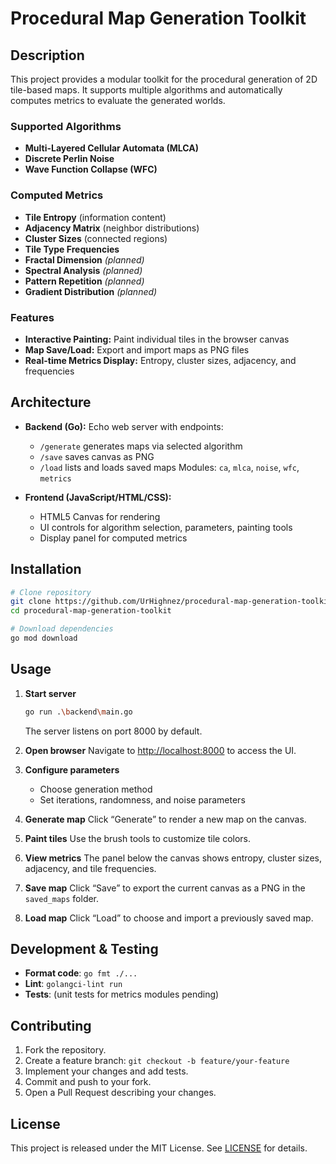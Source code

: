 # Procedural Map Generation Toolkit

## Description

This project provides a modular toolkit for the procedural generation of 2D tile-based maps. It supports multiple
algorithms and automatically computes metrics to evaluate the generated worlds.

### Supported Algorithms

* **Multi-Layered Cellular Automata (MLCA)**
* **Discrete Perlin Noise**
* **Wave Function Collapse (WFC)**

### Computed Metrics

* **Tile Entropy** (information content)
* **Adjacency Matrix** (neighbor distributions)
* **Cluster Sizes** (connected regions)
* **Tile Type Frequencies**
* **Fractal Dimension** *(planned)*
* **Spectral Analysis** *(planned)*
* **Pattern Repetition** *(planned)*
* **Gradient Distribution** *(planned)*

### Features

* **Interactive Painting:** Paint individual tiles in the browser canvas
* **Map Save/Load:** Export and import maps as PNG files
* **Real-time Metrics Display:** Entropy, cluster sizes, adjacency, and frequencies

## Architecture

* **Backend (Go):** Echo web server with endpoints:

    * `/generate` generates maps via selected algorithm
    * `/save` saves canvas as PNG
    * `/load` lists and loads saved maps
      Modules: `ca`, `mlca`, `noise`, `wfc`, `metrics`
* **Frontend (JavaScript/HTML/CSS):**

    * HTML5 Canvas for rendering
    * UI controls for algorithm selection, parameters, painting tools
    * Display panel for computed metrics

## Installation

```bash
# Clone repository
git clone https://github.com/UrHighnez/procedural-map-generation-toolkit.git
cd procedural-map-generation-toolkit

# Download dependencies
go mod download
```

## Usage

1. **Start server**

   ```bash
   go run .\backend\main.go
   ```

   The server listens on port 8000 by default.

2. **Open browser**
   Navigate to [http://localhost:8000](http://localhost:8000) to access the UI.

3. **Configure parameters**

    * Choose generation method
    * Set iterations, randomness, and noise parameters

4. **Generate map**
   Click “Generate” to render a new map on the canvas.

5. **Paint tiles**
   Use the brush tools to customize tile colors.

6. **View metrics**
   The panel below the canvas shows entropy, cluster sizes, adjacency, and tile frequencies.

7. **Save map**
   Click “Save” to export the current canvas as a PNG in the `saved_maps` folder.

8. **Load map**
   Click “Load” to choose and import a previously saved map.

## Development & Testing

* **Format code**: `go fmt ./...`
* **Lint**: `golangci-lint run`
* **Tests**: (unit tests for metrics modules pending)

## Contributing

1. Fork the repository.
2. Create a feature branch: `git checkout -b feature/your-feature`
3. Implement your changes and add tests.
4. Commit and push to your fork.
5. Open a Pull Request describing your changes.

## License

This project is released under the MIT License. See [LICENSE](LICENSE) for details.
